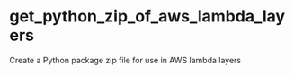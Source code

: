 # get_python_zip_of_aws_lambda_layers
Create a Python package zip file for use in AWS lambda layers
